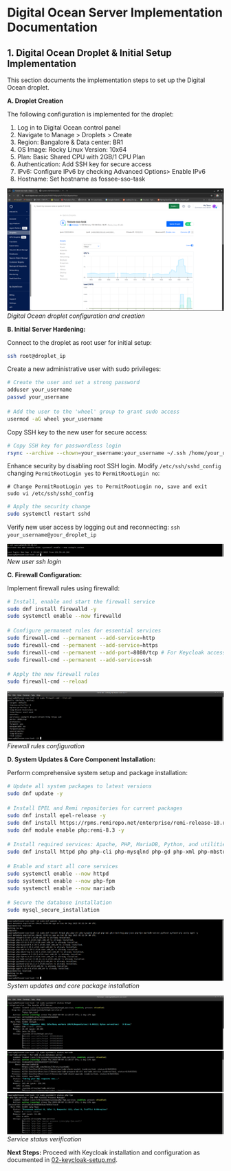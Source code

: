 # Digital Ocean Server Implementation Documentation

## 1. Digital Ocean Droplet & Initial Setup Implementation

This section documents the implementation steps to set up the Digital Ocean droplet.

**A. Droplet Creation**

The following configuration is implemented for the droplet:

1. Log in to Digital Ocean control panel
2. Navigate to Manage > Droplets > Create
3. Region: Bangalore & Data center: BR1
4. OS Image: Rocky Linux Version: 10x64
5. Plan: Basic Shared CPU with 2GB/1 CPU Plan
6. Authentication: Add SSH key for secure access
7. IPv6: Configure IPv6 by checking Advanced Options> Enable IPv6
8. Hostname: Set hostname as fossee-sso-task

![Droplet Creation](./screenshots/01-images/droplet-overview.png)
_Digital Ocean droplet configuration and creation_

**B. Initial Server Hardening:**

Connect to the droplet as root user for initial setup:

```bash
ssh root@droplet_ip
```

Create a new administrative user with sudo privileges:

```bash
# Create the user and set a strong password
adduser your_username
passwd your_username

# Add the user to the 'wheel' group to grant sudo access
usermod -aG wheel your_username
```

Copy SSH key to the new user for secure access:

```bash
# Copy SSH key for passwordless login
rsync --archive --chown=your_username:your_username ~/.ssh /home/your_username
```

Enhance security by disabling root SSH login. Modify `/etc/ssh/sshd_config` changing `PermitRootLogin yes` to `PermitRootLogin no`:

```
# Change PermitRootLogin yes to PermitRootLogin no, save and exit
sudo vi /etc/ssh/sshd_config
```

```bash
# Apply the security change
sudo systemctl restart sshd
```

Verify new user access by logging out and reconnecting: `ssh your_username@your_droplet_ip`

![](./screenshots/01-images/ssh-login.png)
_New user ssh login_

**C. Firewall Configuration:**

Implement firewall rules using firewalld:

```bash
# Install, enable and start the firewall service
sudo dnf install firewalld -y
sudo systemctl enable --now firewalld

# Configure permanent rules for essential services
sudo firewall-cmd --permanent --add-service=http
sudo firewall-cmd --permanent --add-service=https
sudo firewall-cmd --permanent --add-port=8080/tcp # For Keycloak access
sudo firewall-cmd --permanent --add-service=ssh

# Apply the new firewall rules
sudo firewall-cmd --reload
```

![Firewall Configuration](./screenshots/01-images/firewall-status.png)
_Firewall rules configuration_

**D. System Updates & Core Component Installation:**

Perform comprehensive system setup and package installation:

```bash
# Update all system packages to latest versions
sudo dnf update -y

# Install EPEL and Remi repositories for current packages
sudo dnf install epel-release -y
sudo dnf install https://rpms.remirepo.net/enterprise/remi-release-10.rpm -y
sudo dnf module enable php:remi-8.3 -y

# Install required services: Apache, PHP, MariaDB, Python, and utilities
sudo dnf install httpd php php-cli php-mysqlnd php-gd php-xml php-mbstring php-json php-fpm mariadb-server python3 python3-pip unzip wget -y

# Enable and start all core services
sudo systemctl enable --now httpd
sudo systemctl enable --now php-fpm
sudo systemctl enable --now mariadb

# Secure the database installation
sudo mysql_secure_installation
```

![system update and core packages installation](./screenshots/01-images/update.png)
_System updates and core package installation_

![httpd service status](./screenshots/01-images/httpd-status.png)
![mariadb service status](./screenshots/01-images/mariadb-status.png)
![php service status](./screenshots/01-images/php-status.png)
_Service status verification_

**Next Steps:** Proceed with Keycloak installation and configuration as documented in [02-keycloak-setup.md](02-keycloak-setup.md).

